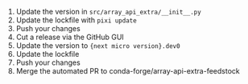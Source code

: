 1. Update the version in `src/array_api_extra/__init__.py`
2. Update the lockfile with `pixi update`
3. Push your changes
4. Cut a release via the GitHub GUI
5. Update the version to `{next micro version}.dev0`
6. Update the lockfile
7. Push your changes
8. Merge the automated PR to conda-forge/array-api-extra-feedstock
